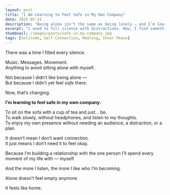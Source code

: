 ```yaml
---
layout: post
title: "I Am Learning to Feel Safe in My Own Company"
date: 2025-05-31
description: "Being alone isn’t the same as being lonely — and I’m learning to love the difference."
excerpt: "I used to fill silence with distractions. Now, I find something peaceful in simply being with myself."
thumbnail: /images/posts/safe-in-my-company.jpg
tags: [Solitude, Self-Connection, Healing, Inner Peace]
---
```


There was a time I filled every silence.

Music. Messages. Movement.  
Anything to avoid sitting alone with myself.

Not because I didn’t like being alone —  
But because I didn’t yet feel *safe* there.

Now, that’s changing.

**I’m learning to feel safe in my own company.**

To sit on the sofa with a cup of tea and just… be.  
To walk slowly, without headphones, and listen to my thoughts.  
To enjoy my own presence without needing an audience, a distraction, or a plan.

It doesn’t mean I don’t want connection.  
It just means I don’t need it to feel okay.

Because I’m building a relationship with the one person I’ll spend every moment of my life with — myself.

And the more I listen, the more I like who I’m becoming.

Alone doesn’t feel empty anymore.

It feels like home.
